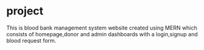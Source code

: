 # project
This is blood bank management system website created using MERN which consists of homepage,donor and admin dashboards with a login,signup and blood request form. 
